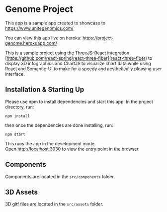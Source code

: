 # Genome Project

This app is a sample app created to showcase to https://www.unitegenomics.com/

You can view this app live on heroku: https://project-genome.herokuapp.com/

This is a sample project using the ThreeJS-React integration [https://github.com/react-spring/react-three-fiber](react-three-fiber) to display 3D infographics and ChartJS to visualize chart data while using React and Semantic-UI to make for a speedy and aesthetically pleasing user interface.

## Installation & Starting Up

Please use npm to install dependencies and start this app. In the project directory, run:

`npm install`

then once the dependencies are done installing, run:

`npm start`

This runs the app in the development mode.<br>
Open [http://localhost:3030](http://localhost:3030) to view the entry point in the browser.

## Components

Components are located in the `src/components` folder.

## 3D Assets

3D gltf files are located in the `src/assets` folder.
